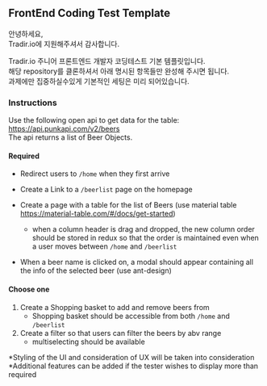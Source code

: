 ## FrontEnd Coding Test Template
안녕하세요,  
Tradir.io에 지원해주셔서 감사합니다.

Tradir.io 주니어 프론트엔드 개발자 코딩테스트 기본 템플릿입니다.  
해당 repository를 클론하셔서 아래 명시된 항목들만 완성해 주시면 됩니다.  
과제에만 집중하실수있게 기본적인 세팅은 미리 되어있습니다.

### Instructions

Use the following open api to get data for the table: https://api.punkapi.com/v2/beers  
The api returns a list of Beer Objects.

#### Required
* Redirect users to ``/home`` when they first arrive

* Create a Link to a ``/beerlist`` page on the homepage

* Create a page with a table for the list of Beers (use material table https://material-table.com/#/docs/get-started)
  - when a column header is drag and dropped, the new column order should be stored in redux so that the order is maintained even when a user moves between ``/home`` and ``/beerlist``

* When a beer name is clicked on, a modal should appear containing all the info of the selected beer (use ant-design)

#### Choose one
1. Create a Shopping basket to add and remove beers from
      - Shopping basket should be accessible from both ``/home`` and ``/beerlist``
2. Create a filter so that users can filter the beers by abv range
      - multiselecting should be available
  
  
*Styling of the UI and consideration of UX will be taken into consideration  
*Additional features can be added if the tester wishes to display more than required
